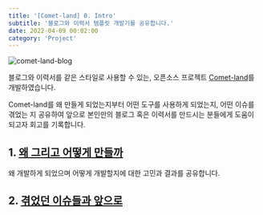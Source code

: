 ```yaml
---
title: '[Comet-land] 0. Intro'
subtitle: '블로그와 이력서 템플릿 개발기를 공유합니다.'
date: 2022-04-09 00:02:00
category: 'Project'
---
```


![comet-land-blog](https://user-images.githubusercontent.com/26461307/159371599-95b2acd5-e5eb-482c-9ead-d8f601f034b5.png)

블로그와 이력서를 같은 스타일로 사용할 수 있는, 오픈소스 프로젝트 [Comet-land](https://github.com/hyesungoh/comet-land)를 개발하였습니다.

Comet-land를 왜 만들게 되었는지부터 어떤 도구를 사용하게 되었는지, 어떤 이슈를 겪었는 지 공유하여 앞으로 본인만의 블로그 혹은 이력서를 만드시는 분들에게 도움이 되고자 회고를 기록합니다.

## 1. [왜 그리고 어떻게 만들까](https://www.hyesungoh.xyz/comet-land-1-development-log)

왜 개발하게 되었으며 어떻게 개발할지에 대한 고민과 결과를 공유합니다.

## 2. [겪었던 이슈들과 앞으로]()